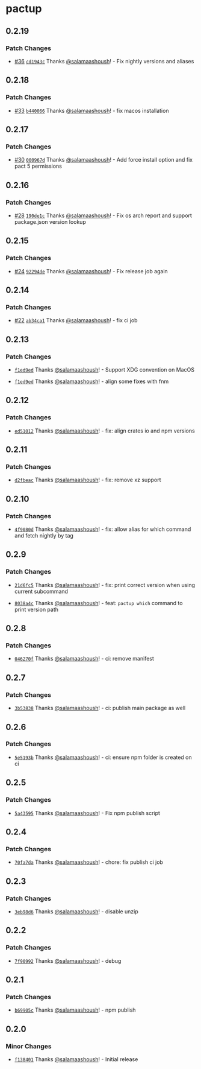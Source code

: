 # pactup

## 0.2.19

### Patch Changes

- [#36](https://github.com/kadena-community/pactup/pull/36) [`cd1943c`](https://github.com/kadena-community/pactup/commit/cd1943c72dae52fd66d3d63208434eae395530c0) Thanks [@salamaashoush](https://github.com/salamaashoush)! - Fix nightly versions and aliases

## 0.2.18

### Patch Changes

- [#33](https://github.com/kadena-community/pactup/pull/33) [`b440066`](https://github.com/kadena-community/pactup/commit/b440066ebb310fed22bf11a881b88e84236833f9) Thanks [@salamaashoush](https://github.com/salamaashoush)! - fix macos installation

## 0.2.17

### Patch Changes

- [#30](https://github.com/kadena-community/pactup/pull/30) [`000967d`](https://github.com/kadena-community/pactup/commit/000967d62234a25319227cda2c13052f5fb02a9f) Thanks [@salamaashoush](https://github.com/salamaashoush)! - Add force install option and fix pact 5 permissions

## 0.2.16

### Patch Changes

- [#28](https://github.com/kadena-community/pactup/pull/28) [`190de1c`](https://github.com/kadena-community/pactup/commit/190de1c1fdbb451e92d9fdbad044ab866eeb1d69) Thanks [@salamaashoush](https://github.com/salamaashoush)! - Fix os arch report and support package.json version lookup

## 0.2.15

### Patch Changes

- [#24](https://github.com/kadena-community/pactup/pull/24) [`92294de`](https://github.com/kadena-community/pactup/commit/92294deb3dc01643af532aa697b9dea038cc28d7) Thanks [@salamaashoush](https://github.com/salamaashoush)! - Fix release job again

## 0.2.14

### Patch Changes

- [#22](https://github.com/kadena-community/pactup/pull/22) [`ab34ca1`](https://github.com/kadena-community/pactup/commit/ab34ca1d34ce0a3f256ddc4db1016816470773ce) Thanks [@salamaashoush](https://github.com/salamaashoush)! - fix ci job

## 0.2.13

### Patch Changes

- [`f1ed9ed`](https://github.com/kadena-community/pactup/commit/f1ed9ed19451412da2251148fe81ec27d9976bf0) Thanks [@salamaashoush](https://github.com/salamaashoush)! - Support XDG convention on MacOS

- [`f1ed9ed`](https://github.com/kadena-community/pactup/commit/f1ed9ed19451412da2251148fe81ec27d9976bf0) Thanks [@salamaashoush](https://github.com/salamaashoush)! - align some fixes with fnm

## 0.2.12

### Patch Changes

- [`ed51012`](https://github.com/kadena-community/pactup/commit/ed510129baf8a8b75c56cd61347e53dd63b8461a) Thanks [@salamaashoush](https://github.com/salamaashoush)! - fix: align crates io and npm versions

## 0.2.11

### Patch Changes

- [`d2fbeac`](https://github.com/kadena-community/pactup/commit/d2fbeac7b85101379fe3a4e7cf84a205dd219d90) Thanks [@salamaashoush](https://github.com/salamaashoush)! - fix: remove xz support

## 0.2.10

### Patch Changes

- [`4f9080d`](https://github.com/kadena-community/pactup/commit/4f9080d0013969b2b6caa0fb3207a0417d8da2a7) Thanks [@salamaashoush](https://github.com/salamaashoush)! - fix: allow alias for which command and fetch nightly by tag

## 0.2.9

### Patch Changes

- [`21d6fc5`](https://github.com/kadena-community/pactup/commit/21d6fc558a40b523e9ff555e064d5e89a9332248) Thanks [@salamaashoush](https://github.com/salamaashoush)! - fix: print correct version when using current subcommand

- [`8038a4c`](https://github.com/kadena-community/pactup/commit/8038a4c0d226a3478015c828526c0a47dbaf04d3) Thanks [@salamaashoush](https://github.com/salamaashoush)! - feat: `pactup which` command to print version path

## 0.2.8

### Patch Changes

- [`046270f`](https://github.com/kadena-community/pactup/commit/046270f1be9e5d8e439c823afd6744a3bf8e4a87) Thanks [@salamaashoush](https://github.com/salamaashoush)! - ci: remove manifest

## 0.2.7

### Patch Changes

- [`3b53838`](https://github.com/kadena-community/pactup/commit/3b53838c9af03dea7e450cb7984fbe070c7d7052) Thanks [@salamaashoush](https://github.com/salamaashoush)! - ci: publish main package as well

## 0.2.6

### Patch Changes

- [`5e5193b`](https://github.com/kadena-community/pactup/commit/5e5193bfe01df23b4dc696e1a0e44bedf94fa136) Thanks [@salamaashoush](https://github.com/salamaashoush)! - ci: ensure npm folder is created on ci

## 0.2.5

### Patch Changes

- [`5a43595`](https://github.com/kadena-community/pactup/commit/5a43595040393afa9ade65266e8a22309b8e3378) Thanks [@salamaashoush](https://github.com/salamaashoush)! - Fix npm publish script

## 0.2.4

### Patch Changes

- [`70fa7da`](https://github.com/kadena-community/pactup/commit/70fa7dacca560a96c22e3cb0aebee3031e699846) Thanks [@salamaashoush](https://github.com/salamaashoush)! - chore: fix publish ci job

## 0.2.3

### Patch Changes

- [`3eb98d6`](https://github.com/kadena-community/pactup/commit/3eb98d65eeeb41c62304031085d2019df47f03a4) Thanks [@salamaashoush](https://github.com/salamaashoush)! - disable unzip

## 0.2.2

### Patch Changes

- [`7f90992`](https://github.com/kadena-community/pactup/commit/7f9099207a99e7763f8144c0d3d229d3bcfdb5ac) Thanks [@salamaashoush](https://github.com/salamaashoush)! - debug

## 0.2.1

### Patch Changes

- [`b69905c`](https://github.com/kadena-community/pactup/commit/b69905ce779f65afbe7f8a866699d7236ebb47f2) Thanks [@salamaashoush](https://github.com/salamaashoush)! - npm publish

## 0.2.0

### Minor Changes

- [`f138401`](https://github.com/kadena-community/pactup/commit/f13840194f537c8fa684a662a3bca82dc8e731e0) Thanks [@salamaashoush](https://github.com/salamaashoush)! - Initial release
